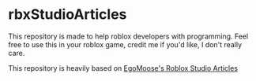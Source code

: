 # rbxStudioArticles

This repository is made to help roblox developers with programming.
Feel free to use this in your roblox game, credit me if you'd like, I don't really care.

This repository is heavily based on [EgoMoose's Roblox Studio Articles](https://github.com/EgoMoose/Articles)
